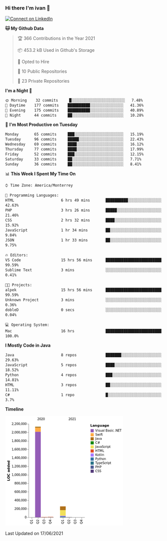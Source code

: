 ### Hi there I'm ivan 👋
[![Connect on LinkedIn](https://img.shields.io/badge/--linkedin?label=LinkedIn&logo=LinkedIn&style=social)](https://www.linkedin.com/in/ivanjtm)
<!--START_SECTION:waka-->
**🐱 My Github Data** 

> 🏆 366 Contributions in the Year 2021
 > 
> 📦 453.2 kB Used in Github's Storage 
 > 
> 💼 Opted to Hire
 > 
> 📜 10 Public Repositories 
 > 
> 🔑 23 Private Repositories  
 > 
**I'm a Night 🦉** 

```text
🌞 Morning    32 commits     █░░░░░░░░░░░░░░░░░░░░░░░░   7.48% 
🌆 Daytime    177 commits    ██████████░░░░░░░░░░░░░░░   41.36% 
🌃 Evening    175 commits    ██████████░░░░░░░░░░░░░░░   40.89% 
🌙 Night      44 commits     ██░░░░░░░░░░░░░░░░░░░░░░░   10.28%

```
📅 **I'm Most Productive on Tuesday** 

```text
Monday       65 commits     ███░░░░░░░░░░░░░░░░░░░░░░   15.19% 
Tuesday      96 commits     █████░░░░░░░░░░░░░░░░░░░░   22.43% 
Wednesday    69 commits     ████░░░░░░░░░░░░░░░░░░░░░   16.12% 
Thursday     77 commits     ████░░░░░░░░░░░░░░░░░░░░░   17.99% 
Friday       52 commits     ███░░░░░░░░░░░░░░░░░░░░░░   12.15% 
Saturday     33 commits     ██░░░░░░░░░░░░░░░░░░░░░░░   7.71% 
Sunday       36 commits     ██░░░░░░░░░░░░░░░░░░░░░░░   8.41%

```


📊 **This Week I Spent My Time On** 

```text
⌚︎ Time Zone: America/Monterrey

💬 Programming Languages: 
HTML                     6 hrs 49 mins       ██████████░░░░░░░░░░░░░░░   42.63% 
PHP                      3 hrs 26 mins       █████░░░░░░░░░░░░░░░░░░░░   21.46% 
CSS                      2 hrs 32 mins       ████░░░░░░░░░░░░░░░░░░░░░   15.92% 
JavaScript               1 hr 34 mins        ██░░░░░░░░░░░░░░░░░░░░░░░   9.84% 
JSON                     1 hr 33 mins        ██░░░░░░░░░░░░░░░░░░░░░░░   9.75%

🔥 Editors: 
VS Code                  15 hrs 56 mins      █████████████████████████   99.59% 
Sublime Text             3 mins              ░░░░░░░░░░░░░░░░░░░░░░░░░   0.41%

🐱‍💻 Projects: 
alpek                    15 hrs 56 mins      █████████████████████████   99.59% 
Unknown Project          3 mins              ░░░░░░░░░░░░░░░░░░░░░░░░░   0.36% 
dobleD                   0 secs              ░░░░░░░░░░░░░░░░░░░░░░░░░   0.04%

💻 Operating System: 
Mac                      16 hrs              █████████████████████████   100.0%

```

**I Mostly Code in Java** 

```text
Java                     8 repos             ███████░░░░░░░░░░░░░░░░░░   29.63% 
JavaScript               5 repos             ████░░░░░░░░░░░░░░░░░░░░░   18.52% 
Python                   4 repos             ███░░░░░░░░░░░░░░░░░░░░░░   14.81% 
HTML                     3 repos             ██░░░░░░░░░░░░░░░░░░░░░░░   11.11% 
C#                       1 repo              █░░░░░░░░░░░░░░░░░░░░░░░░   3.7%

```


**Timeline**

![Chart not found](https://raw.githubusercontent.com/ivanjtm/ivanjtm/main/charts/bar_graph.png) 


 Last Updated on 17/06/2021
<!--END_SECTION:waka-->

<!--
<p align="center">
  <img src ="https://github-readme-stats.vercel.app/api?username=ivanjtm&show_icons=true&count_private=true&theme=default&hide_border=true&include_all_commits=true?count_private=true">
  <img src ="https://github-readme-stats.vercel.app/api/top-langs/?username=ivanjtm&layout=compact&hide_border=true&langs_count=50">
  <img src="https://github-readme-stats.vercel.app/api/wakatime?username=ivanjtm&hide_border=true"> 
</p>
-->

